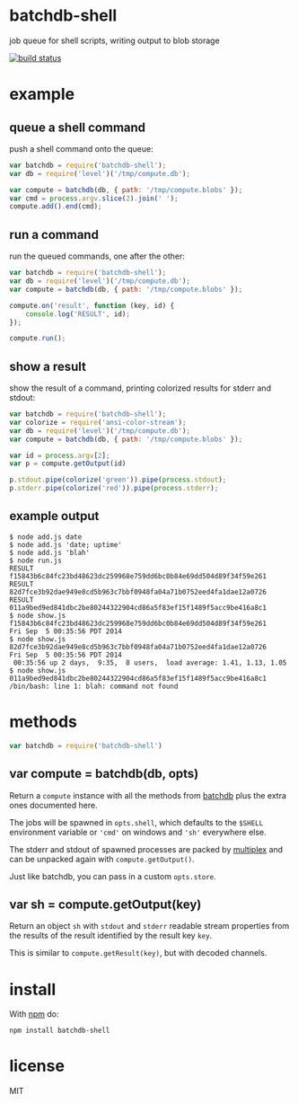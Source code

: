 # batchdb-shell

job queue for shell scripts, writing output to blob storage

[![build status](https://secure.travis-ci.org/substack/batchdb-shell.png)](http://travis-ci.org/substack/batchdb-shell)

# example

## queue a shell command

push a shell command onto the queue:

``` js
var batchdb = require('batchdb-shell');
var db = require('level')('/tmp/compute.db');

var compute = batchdb(db, { path: '/tmp/compute.blobs' });
var cmd = process.argv.slice(2).join(' ');
compute.add().end(cmd);
```

## run a command

run the queued commands, one after the other:

``` js
var batchdb = require('batchdb-shell');
var db = require('level')('/tmp/compute.db');
var compute = batchdb(db, { path: '/tmp/compute.blobs' });

compute.on('result', function (key, id) {
    console.log('RESULT', id);
});

compute.run();
```

## show a result

show the result of a command, printing colorized results for stderr and stdout:

``` js
var batchdb = require('batchdb-shell');
var colorize = require('ansi-color-stream');
var db = require('level')('/tmp/compute.db');
var compute = batchdb(db, { path: '/tmp/compute.blobs' });

var id = process.argv[2];
var p = compute.getOutput(id)

p.stdout.pipe(colorize('green')).pipe(process.stdout);
p.stderr.pipe(colorize('red')).pipe(process.stderr);
```

## example output

```
$ node add.js date
$ node add.js 'date; uptime'
$ node add.js 'blah'
$ node run.js 
RESULT f15843b6c84fc23bd48623dc259968e759dd6bc0b84e69dd504d89f34f59e261
RESULT 82d7fce3b92dae949e8cd5b963c7bbf0948fa04a71b0752eed4fa1dae12a0726
RESULT 011a9bed9ed841dbc2be80244322904cd86a5f83ef15f1489f5acc9be416a8c1
$ node show.js f15843b6c84fc23bd48623dc259968e759dd6bc0b84e69dd504d89f34f59e261
Fri Sep  5 00:35:56 PDT 2014
$ node show.js 82d7fce3b92dae949e8cd5b963c7bbf0948fa04a71b0752eed4fa1dae12a0726
Fri Sep  5 00:35:56 PDT 2014
 00:35:56 up 2 days,  9:35,  8 users,  load average: 1.41, 1.13, 1.05
$ node show.js 011a9bed9ed841dbc2be80244322904cd86a5f83ef15f1489f5acc9be416a8c1
/bin/bash: line 1: blah: command not found
```

# methods

``` js
var batchdb = require('batchdb-shell')
```

## var compute = batchdb(db, opts)

Return a `compute` instance with all the methods from
[batchdb](https://www.npmjs.org/package/batchdb) plus the extra ones documented
here.

The jobs will be spawned in `opts.shell`, which defaults to the `$SHELL`
environment variable or `'cmd'` on windows and `'sh'` everywhere else.

The stderr and stdout of spawned processes are packed by
[multiplex](https://npmjs.org/package/multiplex) and can be unpacked again with
`compute.getOutput()`.

Just like batchdb, you can pass in a custom `opts.store`.

## var sh = compute.getOutput(key)

Return an object `sh` with `stdout` and `stderr` readable stream properties from
the results of the result identified by the result key `key`.

This is similar to `compute.getResult(key)`, but with decoded channels.

# install

With [npm](https://npmjs.org) do:

```
npm install batchdb-shell
```

# license

MIT
